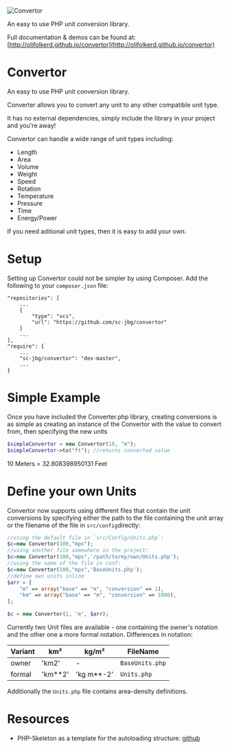 ![Convertor](http://olifolkerd.github.io/convertor/images/logo.png)

An easy to use PHP unit conversion library.

Full documentation & demos can be found at: [http://olifolkerd.github.io/convertor](http://olifolkerd.github.io/convertor)

Convertor 
================================

An easy to use PHP unit conversion library.

Converter allows you to convert any unit to any other compatible unit type.

It has no external dependencies, simply include the library in your project and you're away!

Convertor can handle a wide range of unit types including:
<ul>
	<li>Length</li>
	<li>Area</li>
	<li>Volume</li>
	<li>Weight</li>
	<li>Speed</li>
	<li>Rotation</li>
	<li>Temperature</li>
	<li>Pressure</li>
	<li>Time</li>
	<li>Energy/Power</li>
</ul>

If you need aditional unit types, then it is easy to add your own.

Setup
================================
Setting up Convertor could not be simpler by using Composer.
Add the following to your `composer.json` file:
```
"repositories": [
	...
	{
		"type": "vcs",
		"url": "https://github.com/sc-jbg/convertor"
	}
	...
],
"require": {
	...
	"sc-jbg/convertor": "dev-master",
	...
}
```

Simple Example
================================

Once you have included the Converter.php library, creating conversions is as simple as creating an instance of the Convertor with the value to convert from, then specifying the new units

```php
$simpleConvertor = new Convertor(10, "m");
$simpleConvertor->to("ft"); //returns converted value
```
10 Meters = 32.808398950131 Feet

Define your own Units
================================
Convertor now supports using different files that contain the unit conversions by specifying either the path to the file containing the unit array or the filename of the file in `src/config`directly:
```php
//using the default file in `src/Config/Units.php`:
$c=new Convertor(100,"mps");
//using another file somewhere in the project:
$c=new Convertor(100,"mps",'/path/to/my/own/Units.php');
//using the name of the file in conf:
$c=new Convertor(100,"mps",'BaseUnits.php');
//define own units inline
$arr = [
    "m" => array("base" => "m", "conversion" => 1),
    "km" => array("base" => "m", "conversion" => 1000),
];

$c = new Convertor(1, 'm', $arr);
```

Currently two Unit files are available - one containing the owner's notation and the other one a more formal notation.
Differences in notation:

| Variant | km²     | kg/m²      | FileName        |
|---------|---------|------------|-----------------|
| owner   | 'km2'   | -          | `BaseUnits.php` |
| formal  | 'km**2' | 'kg m**-2' | `Units.php`     |

Additionally the `Units.php` file contains area-density definitions.


Resources
================================
- PHP-Skeleton as a template for the autoloading structure: [github](https://github.com/petk/php-skeleton)
